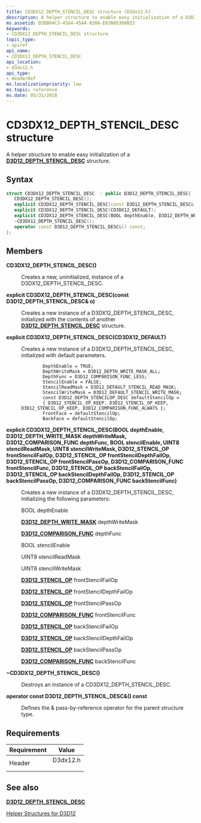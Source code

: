```yaml
---
title: CD3DX12_DEPTH_STENCIL_DESC structure (D3dx12.h)
description: A helper structure to enable easy initialization of a D3D12\_DEPTH\_STENCIL\_DESC structure.
ms.assetid: D3DB04C3-4564-45A4-830A-E63B8D308B33
keywords:
- CD3DX12_DEPTH_STENCIL_DESC structure
topic_type:
- apiref
api_name:
- CD3DX12_DEPTH_STENCIL_DESC
api_location:
- d3dx12.h
api_type:
- HeaderDef
ms.localizationpriority: low
ms.topic: reference
ms.date: 05/31/2018
---
```


# CD3DX12\_DEPTH\_STENCIL\_DESC structure

A helper structure to enable easy initialization of a [**D3D12\_DEPTH\_STENCIL\_DESC**](/windows/desktop/api/d3d12/ns-d3d12-d3d12_depth_stencil_desc) structure.

## Syntax


```C++
struct CD3DX12_DEPTH_STENCIL_DESC  : public D3D12_DEPTH_STENCIL_DESC{
   CD3DX12_DEPTH_STENCIL_DESC();
   explicit CD3DX12_DEPTH_STENCIL_DESC(const D3D12_DEPTH_STENCIL_DESC& o);
   explicit CD3DX12_DEPTH_STENCIL_DESC(CD3DX12_DEFAULT);
   explicit CD3DX12_DEPTH_STENCIL_DESC(BOOL depthEnable, D3D12_DEPTH_WRITE_MASK depthWriteMask, D3D12_COMPARISON_FUNC depthFunc, BOOL stencilEnable, UINT8 stencilReadMask, UINT8 stencilWriteMask, D3D12_STENCIL_OP frontStencilFailOp, D3D12_STENCIL_OP frontStencilDepthFailOp, D3D12_STENCIL_OP frontStencilPassOp, D3D12_COMPARISON_FUNC frontStencilFunc, D3D12_STENCIL_OP backStencilFailOp, D3D12_STENCIL_OP backStencilDepthFailOp, D3D12_STENCIL_OP backStencilPassOp, D3D12_COMPARISON_FUNC backStencilFunc);
   ~CD3DX12_DEPTH_STENCIL_DESC();
   operator const D3D12_DEPTH_STENCIL_DESC&() const;
};
```



## Members

<dl> <dt>

**CD3DX12\_DEPTH\_STENCIL\_DESC()**
</dt> <dd>

Creates a new, uninitialized, instance of a D3DX12\_DEPTH\_STENCIL\_DESC.

</dd> <dt>

**explicit CD3DX12\_DEPTH\_STENCIL\_DESC(const D3D12\_DEPTH\_STENCIL\_DESC& o)**
</dt> <dd>

Creates a new instance of a D3DX12\_DEPTH\_STENCIL\_DESC, initialized with the contents of another [**D3D12\_DEPTH\_STENCIL\_DESC**](/windows/desktop/api/d3d12/ns-d3d12-d3d12_depth_stencil_desc) structure.

</dd> <dt>

**explicit CD3DX12\_DEPTH\_STENCIL\_DESC(CD3DX12\_DEFAULT)**
</dt> <dd>

Creates a new instance of a D3DX12\_DEPTH\_STENCIL\_DESC, initialized with default parameters.

``` syntax
        DepthEnable = TRUE;  
        DepthWriteMask = D3D12_DEPTH_WRITE_MASK_ALL;  
        DepthFunc = D3D12_COMPARISON_FUNC_LESS;  
        StencilEnable = FALSE;  
        StencilReadMask = D3D12_DEFAULT_STENCIL_READ_MASK;  
        StencilWriteMask = D3D12_DEFAULT_STENCIL_WRITE_MASK;  
        const D3D12_DEPTH_STENCILOP_DESC defaultStencilOp =  
        { D3D12_STENCIL_OP_KEEP, D3D12_STENCIL_OP_KEEP, D3D12_STENCIL_OP_KEEP, D3D12_COMPARISON_FUNC_ALWAYS };  
        FrontFace = defaultStencilOp;  
        BackFace = defaultStencilOp;  
```

</dd> <dt>

**explicit CD3DX12\_DEPTH\_STENCIL\_DESC(BOOL depthEnable, D3D12\_DEPTH\_WRITE\_MASK depthWriteMask, D3D12\_COMPARISON\_FUNC depthFunc, BOOL stencilEnable, UINT8 stencilReadMask, UINT8 stencilWriteMask, D3D12\_STENCIL\_OP frontStencilFailOp, D3D12\_STENCIL\_OP frontStencilDepthFailOp, D3D12\_STENCIL\_OP frontStencilPassOp, D3D12\_COMPARISON\_FUNC frontStencilFunc, D3D12\_STENCIL\_OP backStencilFailOp, D3D12\_STENCIL\_OP backStencilDepthFailOp, D3D12\_STENCIL\_OP backStencilPassOp, D3D12\_COMPARISON\_FUNC backStencilFunc)**
</dt> <dd>

Creates a new instance of a D3DX12\_DEPTH\_STENCIL\_DESC, initializing the following parameters:

BOOL depthEnable

[**D3D12\_DEPTH\_WRITE\_MASK**](/windows/desktop/api/d3d12/ne-d3d12-d3d12_depth_write_mask) depthWriteMask

[**D3D12\_COMPARISON\_FUNC**](/windows/desktop/api/d3d12/ne-d3d12-d3d12_comparison_func) depthFunc

BOOL stencilEnable

UINT8 stencilReadMask

UINT8 stencilWriteMask

[**D3D12\_STENCIL\_OP**](/windows/desktop/api/d3d12/ne-d3d12-d3d12_stencil_op) frontStencilFailOp

[**D3D12\_STENCIL\_OP**](/windows/desktop/api/d3d12/ne-d3d12-d3d12_stencil_op) frontStencilDepthFailOp

[**D3D12\_STENCIL\_OP**](/windows/desktop/api/d3d12/ne-d3d12-d3d12_stencil_op) frontStencilPassOp

[**D3D12\_COMPARISON\_FUNC**](/windows/desktop/api/d3d12/ne-d3d12-d3d12_comparison_func) frontStencilFunc

[**D3D12\_STENCIL\_OP**](/windows/desktop/api/d3d12/ne-d3d12-d3d12_stencil_op) backStencilFailOp

[**D3D12\_STENCIL\_OP**](/windows/desktop/api/d3d12/ne-d3d12-d3d12_stencil_op) backStencilDepthFailOp

[**D3D12\_STENCIL\_OP**](/windows/desktop/api/d3d12/ne-d3d12-d3d12_stencil_op) backStencilPassOp

[**D3D12\_COMPARISON\_FUNC**](/windows/desktop/api/d3d12/ne-d3d12-d3d12_comparison_func) backStencilFunc

</dd> <dt>

**~CD3DX12\_DEPTH\_STENCIL\_DESC()**
</dt> <dd>

Destroys an instance of a CD3DX12\_DEPTH\_STENCIL\_DESC.

</dd> <dt>

**operator const D3D12\_DEPTH\_STENCIL\_DESC&() const**
</dt> <dd>

Defines the & pass-by-reference operator for the parent structure type.

</dd> </dl>

## Requirements



| Requirement | Value |
|-------------------|-------------------------------------------------------------------------------------|
| Header<br/> | <dl> <dt>D3dx12.h</dt> </dl> |



## See also

<dl> <dt>

[**D3D12\_DEPTH\_STENCIL\_DESC**](/windows/desktop/api/d3d12/ns-d3d12-d3d12_depth_stencil_desc)
</dt> <dt>

[Helper Structures for D3D12](helper-structures-for-d3d12.md)
</dt> </dl>

 

 





